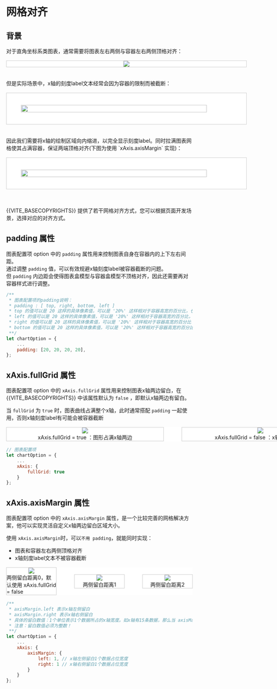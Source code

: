 # 网格对齐

## 背景

对于直角坐标系类图表，通常需要将图表左右两侧与容器左右两侧顶格对齐：

<div class="img-warpper">
    <div class="img-container">
        <img src="{{VITE_BASEROUTER}}./image/md/axisMarginDesign.png"/>
    </div>
</div>

</br>
但是实际场景中，x轴的刻度label文本经常会因为容器的限制而被截断：

<div class="img-warpper">
    <div class="img-container" style="padding-top: 32px;padding-bottom: 32px;">
        <img src="{{VITE_BASEROUTER}}./image/md/axisMarginTruncation.png" style="width: 88%"/>
    </div>
</div>

</br>
因此我们需要将x轴的绘制区域向内缩进，以完全显示刻度label。同时拉满图表网格使其占满容器，保证两端顶格对齐(下图为使用 `xAxis.axisMargin` 实现)：

<div class="img-warpper">
    <div class="img-container" style="padding-top: 32px;padding-bottom: 32px;">
        <img src="{{VITE_BASEROUTER}}./image/md/axisMargin.png" style="width: 88%"/>
    </div>
</div>

</br>

{{VITE_BASECOPYRIGHTS}} 提供了若干网格对齐方式，您可以根据页面开发场景，选择对应的对齐方式。


## padding 属性
图表配置项 option 中的 `padding` 属性用来控制图表自身在容器内的上下左右间距。</br>
通过调整 `padding` 值，可以有效规避x轴刻度label被容器截断的问题。</br>
但 `padding` 内边距会使得图表盒模型与容器盒模型不顶格对齐，因此还需要再对容器样式进行调整。

```jsx
/**
 * 图表配置项的padding说明：
 * padding : [ top, right, bottom, left ]
 * top 的值可以是 20 这样的具体像素值，可以是 '20%' 这样相对于容器高宽的百分比，也可以是 'top', 'middle', 'bottom'
 * left 的值可以是 20 这样的具体像素值，可以是 '20%' 这样相对于容器高宽的百分比，也可以是 'left', 'center', 'right'
 * right 的值可以是 20 这样的具体像素值，可以是 '20%' 这样相对于容器高宽的百分比
 * bottom 的值可以是 20 这样的具体像素值，可以是 '20%' 这样相对于容器高宽的百分比 
 **/
let chartOption = {
    ...
    padding: [20, 20, 20, 20],
};
```

## xAxis.fullGrid 属性
图表配置项 option 中的 `xAxis.fullGrid` 属性用来控制图表x轴两边留白，在{{VITE_BASECOPYRIGHTS}} 中该属性默认为 `false` ，即默认x轴两边有留白。

当 `fullGrid` 为 `true` 时，图表曲线占满整个x轴，此时通常搭配 `padding` 一起使用，否则x轴刻度label有可能会被容器截断

<div class="img-warpper img-double">
    <div class="img-container">
        <img src="{{VITE_BASEROUTER}}./image/md/axisMarginFullGrid.png"/>
        <span>xAxis.fullGrid = true ：图形占满x轴两边</span>
    </div>
    <div class="img-container" style="margin-left: 3rem;">
        <img src="{{VITE_BASEROUTER}}./image/md/axisMarginFullGridFalse.png"/>
        <span>xAxis.fullGrid = false ：x轴两边有留白</span>
    </div>
</div>

```jsx
// 图表配置项
let chartOption = {
    ...
    xAxis: {
        fullGrid: true
    }
};
```

## xAxis.axisMargin 属性
图表配置项 option 中的 `xAxis.axisMargin` 属性，是一个比较完善的网格解决方案，他可以实现灵活自定义x轴两边留白区域大小。

使用 `xAxis.axisMargin`时，可以`不用 padding`，就能同时实现：

* 图表和容器左右两侧顶格对齐
* x轴刻度label文本不被容器截断

<div class="img-warpper img-three">
    <div class="img-container">
        <img src="{{VITE_BASEROUTER}}./image/md/axisMargin1.png"/>
        <span>两侧留白距离0，默认使用 xAxis.fullGrid = false</span>
    </div>
    <div class="img-container" style="margin-left: 3rem;">
        <img src="{{VITE_BASEROUTER}}./image/md/axisMargin2.png"/>
        <span>两侧留白距离1</span>
    </div>
    <div class="img-container" style="margin-left: 3rem;">
        <img src="{{VITE_BASEROUTER}}./image/md/axisMargin3.png"/>
        <span>两侧留白距离2</span>
    </div>
</div>

```jsx
/**
 * axisMargin.left 表示x轴左侧留白
 * axisMargin.right 表示x轴右侧留白
 * 具体的留白数值：1个单位表示1个数据所占的x轴宽度。如x轴有15条数据，那么当 axisMargin.left = 2 时表示x轴左侧留白 "x轴总宽度/15 * 2" 的空间
 * 注意：留白数值必须为整数！
 **/
let chartOption = {
    ...
    xAxis: {
        axisMargin: {
            left: 1, // x轴左侧留白1个数据占位宽度
            right: 1 // x轴右侧留白1个数据占位宽度
        }
    }
};
```

<style>
    .markdown-body p{
        line-height: 24px;
    }
    .img-warpper{
        width: 650px;
        margin: auto;
        display: flex;
        margin-top: 16px;
        margin-bottom: 16px;
        align-items: center;
        flex-direction: row;
        background-color:#ffffff;
        justify-content: space-between;
    }
    .img-double{
        width: 900px;
    }
    .img-three{
        width: 100%;
    }
    .img-container{
        border:1px solid #ccc;
        position:relative;
        margin:0 auto;
        width: 650px;
        display:inline-flex;
        justify-content:center;
        align-items:center;
        flex-direction: column;
        font-size: 14px;
    }
    .img-container-dark{
        background-color:#191919;
    }
</style>
